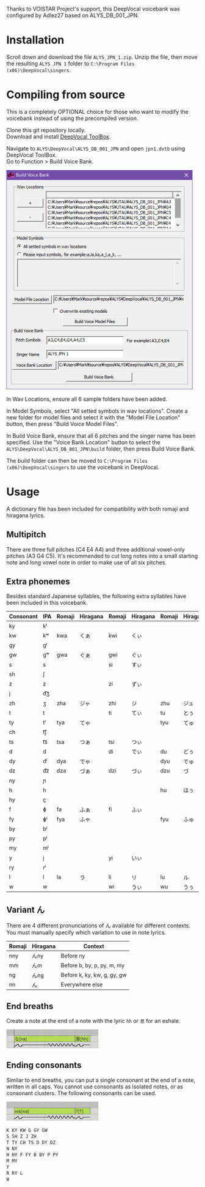 Thanks to VOISTAR Project's support, this DeepVocal voicebank was configured by Adlez27 based on ALYS_DB_001_JPN.

# Installation
Scroll down and download the file `ALYS_JPN_1.zip`. Unzip the file, then move the resulting `ALYS JPN 1` folder to `C:\Program Files (x86)\DeepVocal\singers`.

# Compiling from source
This is a completely OPTIONAL choice for those who want to modify the voicebank instead of using the precompiled version.

Clone this git repository locally.  
Download and install [DeepVocal ToolBox](https://deep-vocal.com/#/Product).  

Navigate to `ALYS\DeepVocal\ALYS_DB_001_JPN` and open `jpn1.dvtb` using DeepVocal ToolBox.  
Go to Function > Build Voice Bank. 

<!-- TODO: update screenshot -->
![screenshot](build-vb.png)

In Wav Locations, ensure all 6 sample folders have been added.

In Model Symbols, select "All setted symbols in wav locations". Create a new folder for model files and select it with the "Model File Location" button, then press "Build Voice Model Files".

In Build Voice Bank, ensure that all 6 pitches and the singer name has been specified. Use the "Voice Bank Location" button to select the `ALYS\DeepVocal\ALYS_DB_001_JPN\build` folder, then press Build Voice Bank.

The build folder can then be moved to `C:\Program Files (x86)\DeepVocal\singers` to use the voicebank in DeepVocal.

# Usage
A dictionary file has been included for compatibility with both romaji and hiragana lyrics.

## Multipitch
There are three full pitches (C4 E4 A4) and three additional vowel-only pitches (A3 G4 C5). It's recommended to cut long notes into a small starting note and long vowel note in order to make use of all six pitches.

## Extra phonemes
Besides standard Japanese syllables, the following extra syllables have been included in this voicebank.

| Consonant | IPA | Romaji | Hiragana | Romaji | Hiragana | Romaji | Hiragana | Romaji | Hiragana | Romaji | Hiragana |
| - | - | - | - | - | - | - | - | - | - | - | - |
| ky | kʲ |  |  |  |  |  |  | kye | きぇ |  |  |
| kw | kʷ | kwa | くぁ | kwi | くぃ |  |  | kwe | くぇ | kwo | くぉ |
| gy | ɡʲ |  |  |  |  |  |  | gye | ぎぇ |  |  |
| gw | ɡʷ | gwa | ぐぁ | gwi | ぐぃ |  |  | gwe | ぐぇ | gwo | ぐぉ |
| s | s |  |  | si | すぃ |  |  |  |  |  |  |
| sh | ʃ |  |  |  |  |  |  | she | しぇ |  |  |
| z | z |  |  | zi | ずぃ |  |  |  |  |  |  |
| j | d͡ʒ |  |  |  |  |  |  | je | じぇ |  |  |
| zh | ʒ | zha | ジャ | zhi | ジ | zhu | ジュ | zhe | ジェ | zho | ジョ |
| t | t |  |  | ti | てぃ | tu | とぅ |  |  |  |  |
| ty | tʲ | tya | てゃ |  |  | tyu | てゅ | tye | てぇ | tyo | てょ |
| ch | t͡ʃ |  |  |  |  |  |  | che | ちぇ |  |  |
| ts | t͡s | tsa | つぁ | tsi | つぃ |  |  | tse | つぇ | tso | つぉ |
| d | d |  |  | di | でぃ | du | どぅ |  |  |  |  |
| dy | dʲ | dya | でゃ |  |  | dyu | でゅ | dye | でぇ | dyo | でょ |
| dz | d͡z | dza | づぁ | dzi | づぃ | dzu | づ | dze | づぇ | dzo | づぉ |
| ny | ɲ |  |  |  |  |  |  | nye | にぇ |  |  |
| h | h |  |  |  |  | hu | ほぅ |  |  |  |  |
| hy | ç |  |  |  |  |  |  | hye | ひぇ |  |  |
| f | ɸ | fa | ふぁ | fi | ふぃ |  |  | fe | ふぇ | fo | ふぉ |
| fy | ɸʲ | fya | ふゃ |  |  | fyu | ふゅ | fye | ふぃぇ | fyo | ふょ |
| by | bʲ |  |  |  |  |  |  | bye | びぇ |  |  |
| py | pʲ |  |  |  |  |  |  | pye | ぴぇ |  |  |
| my | mʲ |  |  |  |  |  |  | mye | みぇ |  |  |
| y | j |  |  | yi | いぃ |  |  | ye | いぇ |  |  |
| ry | ɾʲ |  |  |  |  |  |  | rye | りぇ |  |  |
| l | l | la | ラ | li | リ | lu | ル | le | レ | lo | ロ |
| w | w |  |  | wi | うぃ | wu | うぅ | we | うぇ | wo | うぉ |

## Variant ん
There are 4 different pronunciations of ん available for different contexts. You must manually specify which variation to use in note lyrics.

| Romaji | Hiragana | Context |
|-|-|-|
| nny | んny | Before ny |
| mm | んm | Before b, by, p, py, m, my |
| ng | んng | Before k, ky, kw, g, gy, gw |
| nn | ん | Everywhere else |

## End breaths
Create a note at the end of a note with the lyric `hh` or `息` for an exhale.

![screenshot](end-breath.png)

## Ending consonants
Similar to end breaths, you can put a single consonant at the end of a note, written in all caps. You cannot use consonants as isolated notes, or as consonant clusters. The following consonants can be used.

![screenshot](end-consonant.png)

```
K KY KW G GY GW
S SH Z J ZH
T TY CH TS D DY DZ
N NY
H HY F FY B BY P PY
M MY
Y
R RY L
W
```